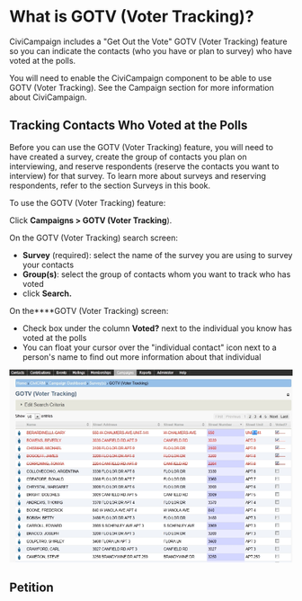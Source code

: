 What is GOTV (Voter Tracking)?
==============================

CiviCampaign includes a "Get Out the Vote" GOTV (Voter Tracking) feature
so you can indicate the contacts (who you have or plan to survey) who
have voted at the polls.

You will need to enable the CiviCampaign component to be able to use
GOTV (Voter Tracking). See the Campaign section for more information
about CiviCampaign.

Tracking Contacts Who Voted at the Polls
----------------------------------------

Before you can use the GOTV (Voter Tracking) feature, you will need to
have created a survey, create the group of contacts you plan on
interviewing, and reserve respondents (reserve the contacts you want to
interview) for that survey. To learn more about surveys and reserving
respondents, refer to the section Surveys in this book. 

To use the GOTV (Voter Tracking) feature:

Click **Campaigns > GOTV (Voter Tracking**).

On the GOTV (Voter Tracking) search screen:

-   **Survey** (required): select the name of the survey you are using
    to survey your contacts
-   **Group(s)**: select the group of contacts whom you want to track
    who has voted
-   click **Search.**

On the****GOTV (Voter Tracking) screen:

-   Check box under the column **Voted?** next to the individual you
    know has voted at the polls
-   You can float your cursor over the "individual contact" icon next to
    a person's name to find out more information about that individual

![](/images/GOTV%20tracking.jpg) 

Petition
--------

